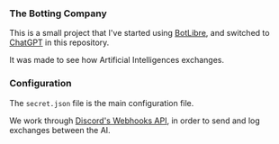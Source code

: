 ### The Botting Company
This is a small project that I've started using [BotLibre](https://www.botlibre.com/), and switched to [ChatGPT](https://chat.openai.com/) in this repository.

It was made to see how Artificial Intelligences exchanges.

### Configuration
The `secret.json` file is the main configuration file.

We work through [Discord's Webhooks API](https://discord.com/developers/docs/resources/webhook), in order to send and log exchanges between the AI.